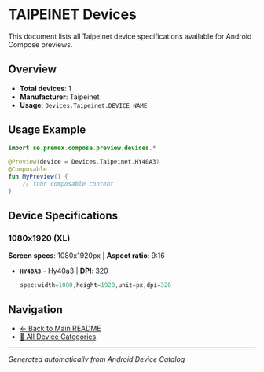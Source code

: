 # TAIPEINET Devices

This document lists all Taipeinet device specifications available for Android Compose previews.

## Overview

- **Total devices**: 1
- **Manufacturer**: Taipeinet
- **Usage**: `Devices.Taipeinet.DEVICE_NAME`

## Usage Example

```kotlin
import se.premex.compose.preview.devices.*

@Preview(device = Devices.Taipeinet.HY40A3)
@Composable
fun MyPreview() {
    // Your composable content
}
```

## Device Specifications

### 1080x1920 (XL)

**Screen specs**: 1080x1920px | **Aspect ratio**: 9:16

- **`HY40A3`** - Hy40a3 | **DPI**: 320
  ```kotlin
  spec:width=1080,height=1920,unit=px,dpi=320
  ```

## Navigation

- [← Back to Main README](../../README.md)
- [📱 All Device Categories](../README.md)

---
*Generated automatically from Android Device Catalog*
